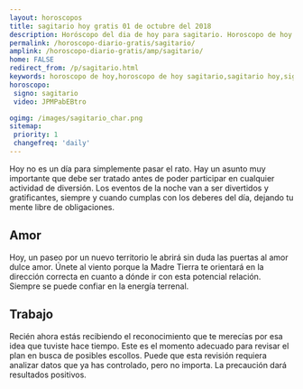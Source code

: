 ```yaml
---
layout: horoscopos
title: sagitario hoy gratis 01 de octubre del 2018 
description: Horóscopo del dia de hoy para sagitario. Horoscopo de hoy 01 de octubre del 2018. Las predicciones de amor, trabajo, vida personal gratis.
permalink: /horoscopo-diario-gratis/sagitario/
amplink: /horoscopo-diario-gratis/amp/sagitario/
home: FALSE
redirect_from: /p/sagitario.html
keywords: horoscopo de hoy,horoscopo de hoy sagitario,sagitario hoy,signos zodiacales,horóscopo de hoy,horoscopos de hoy,horoscopo sagitario hoy,horoscopo de sagitario de hoy,horóscopo de hoy sagitario,horoscopos,horoscopo del dia de hoy,sagitario de hoy,los horoscopos de hoy,sagitario de hoy,sagitario Diciembre 2018,el horóscopo de hoy sagitario,horóscopo del día,horoscopo y tarot sagitario,predicciones zodiacales 2018,sagitario hoy amorel horoscopo de hoy
horoscopo:
 signo: sagitario
 video: JPMPabEBtro

ogimg: /images/sagitario_char.png
sitemap:
 priority: 1
 changefreq: 'daily'
---
```



Hoy no es un día para simplemente pasar el rato. Hay un asunto muy importante que debe ser tratado antes de poder participar en cualquier actividad de diversión. Los eventos de la noche van a ser divertidos y gratificantes, siempre y cuando cumplas con los deberes del día, dejando tu mente libre de obligaciones.

## Amor

Hoy, un paseo por un nuevo territorio le abrirá sin duda las puertas al amor dulce amor. Únete al viento porque la Madre Tierra te orientará en la dirección correcta en cuanto a dónde ir con esta potencial relación. Siempre se puede confiar en la energía terrenal.

## Trabajo

Recién ahora estás recibiendo el reconocimiento que te merecías por esa idea que tuviste hace tiempo. Este es el momento adecuado para revisar el plan en busca de posibles escollos. Puede que esta revisión requiera analizar datos que ya has controlado, pero no importa. La precaución dará resultados positivos.